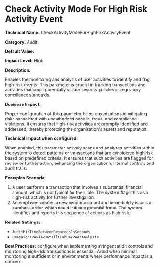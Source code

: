 # Check Activity Mode For High Risk Activity Event

**Technical Name:** CheckActivityModeForHighRiskActivityEvent

**Category:** Audit

**Default Value:**

**Impact Level:** High

**Description:**

Enables the monitoring and analysis of user activities to identify and flag high-risk events. This parameter is crucial in tracking transactions and activities that could potentially violate security policies or regulatory compliance standards. 

**Business Impact:**

Proper configuration of this parameter helps organizations in mitigating risks associated with unauthorized access, fraud, and compliance violations. It ensures that high-risk activities are promptly identified and addressed, thereby protecting the organization's assets and reputation.

**Technical Impact when configured:**

When enabled, this parameter actively scans and analyzes activities within the system to detect patterns or transactions that are considered high risk based on predefined criteria. It ensures that such activities are flagged for review or further action, enhancing the organization's internal controls and audit trails.

**Examples Scenario:**

1. A user performs a transaction that involves a substantial financial amount, which is not typical for their role. The system flags this as a high-risk activity for further investigation.
2. An employee creates a new vendor account and immediately issues a purchase order, which could indicate potential fraud. The system identifies and reports this sequence of actions as high risk.

**Related Settings:**

- `AuditMinTimeBetweenRequredsInSeconds`
- `CampaignsReviewDetailsTabUARPeerAnalysis`

**Best Practices:** configure when implementing stringent audit controls and monitoring high-risk transactions is essential. Avoid when minimal monitoring is sufficient or in environments where performance impact is a concern.